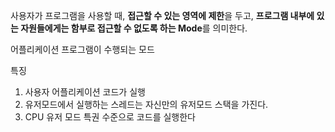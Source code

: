---
---

사용자가 프로그램을 사용할 때, **접근할 수 있는 영역에 제한**을 두고, **프로그램 내부에 있는 자원들에게는 함부로 접근할 수 없도록 하는 Mode**를 의미한다.


어플리케이션 프로그램이 수행되는 모드

특징 
1. 사용자 어플리케이션 코드가 실행
2. 유저모드에서 실행하는 스레드는 자신만의 유저모드 스택을 가진다. 
3. CPU 유저 모드 특권 수준으로 코드를 실행한다 

